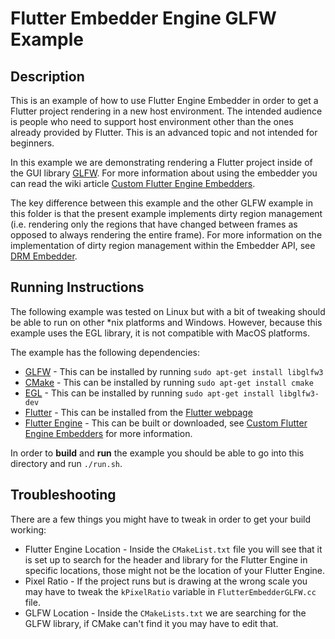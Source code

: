 # Flutter Embedder Engine GLFW Example

## Description

This is an example of how to use Flutter Engine Embedder in order to get a
Flutter project rendering in a new host environment. The intended audience is
people who need to support host environment other than the ones already provided
by Flutter. This is an advanced topic and not intended for beginners.

In this example we are demonstrating rendering a Flutter project inside of the
GUI library [GLFW](https://www.glfw.org/). For more information about using the
embedder you can read the wiki article
[Custom Flutter Engine Embedders](https://github.com/flutter/flutter/wiki/Custom-Flutter-Engine-Embedders).

The key difference between this example and the other GLFW example in this
folder is that the present example implements dirty region management (i.e.
rendering only the regions that have changed between frames as opposed to always
rendering the entire frame). For more information on the implementation of dirty
region management within the Embedder API, see
[DRM Embedder](https://flutter.dev/go/drm-embedder).

## Running Instructions

The following example was tested on Linux but with a bit of tweaking should be
able to run on other \*nix platforms and Windows. However, because this example
uses the EGL library, it is not compatible with MacOS platforms.

The example has the following dependencies:

- [GLFW](https://www.glfw.org/) - This can be installed by running
  `sudo apt-get install libglfw3`
- [CMake](https://cmake.org/) - This can be installed by running
  `sudo apt-get install cmake`
- [EGL](https://docs.mesa3d.org/egl.html) - This can be installed by running
  `sudo apt-get install libglfw3-dev`
- [Flutter](https://flutter.dev/) - This can be installed from the
  [Flutter webpage](https://flutter.dev/docs/get-started/install)
- [Flutter Engine](https://flutter.dev) - This can be built or downloaded, see
  [Custom Flutter Engine Embedders](https://github.com/flutter/flutter/wiki/Custom-Flutter-Engine-Embedders)
  for more information.

In order to **build** and **run** the example you should be able to go into this
directory and run `./run.sh`.

## Troubleshooting

There are a few things you might have to tweak in order to get your build
working:

- Flutter Engine Location - Inside the `CMakeList.txt` file you will see that it
  is set up to search for the header and library for the Flutter Engine in
  specific locations, those might not be the location of your Flutter Engine.
- Pixel Ratio - If the project runs but is drawing at the wrong scale you may
  have to tweak the `kPixelRatio` variable in `FlutterEmbedderGLFW.cc` file.
- GLFW Location - Inside the `CMakeLists.txt` we are searching for the GLFW
  library, if CMake can't find it you may have to edit that.
